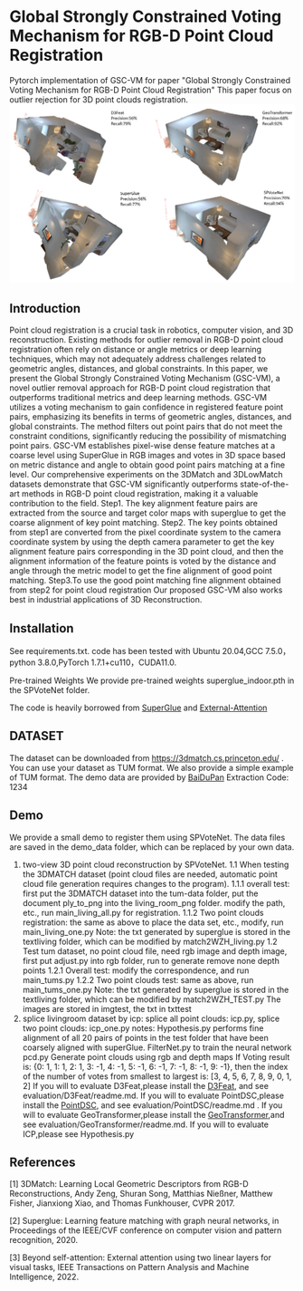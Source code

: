 # Global Strongly Constrained Voting Mechanism for RGB-D Point Cloud Registration
Pytorch implementation of GSC-VM for paper "Global Strongly Constrained Voting Mechanism for RGB-D Point Cloud Registration"
This paper focus on outlier rejection for 3D point clouds registration. 
![fig1](figures/Fig1.png)
## Introduction
Point cloud registration is a crucial task in robotics, computer vision, and 3D reconstruction. Existing methods for outlier removal in RGB-D point cloud registration often rely on distance or angle metrics or deep learning techniques, which may not adequately address challenges related to geometric angles, distances, and global constraints. In this paper, we present the Global Strongly Constrained Voting Mechanism (GSC-VM), a novel outlier removal approach for RGB-D point cloud registration that outperforms traditional metrics and deep learning methods. GSC-VM utilizes a voting mechanism to gain confidence in registered feature point pairs, emphasizing its benefits in terms of geometric angles, distances, and global constraints. The method filters out point pairs that do not meet the constraint conditions, significantly reducing the possibility of mismatching point pairs. GSC-VM establishes pixel-wise dense feature matches at a coarse level using SuperGlue in RGB images and votes in 3D space based on metric distance and angle to obtain good point pairs matching at a fine level. Our comprehensive experiments on the 3DMatch and 3DLowMatch datasets demonstrate that GSC-VM significantly outperforms state-of-the-art methods in RGB-D point cloud registration, making it a valuable contribution to the field. 
Step1. The key alignment feature pairs are extracted from the source and target color maps with superglue to get the coarse alignment of key point matching.
Step2. The key points obtained from step1 are converted from the pixel coordinate system to the camera coordinate system by using the depth camera parameter to get the key alignment feature pairs corresponding in the 3D point cloud, and then the alignment information of the feature points is voted by the distance and angle through the metric model to get the fine alignment of good point matching.
Step3.To use the good point matching fine alignment obtained from step2 for point cloud registration
Our proposed GSC-VM also works best in industrial applications of 3D Reconstruction.

## Installation
See requirements.txt. 
code has been tested with Ubuntu 20.04,GCC 7.5.0，python 3.8.0,PyTorch 1.7.1+cu110，CUDA11.0.

Pre-trained Weights
We provide pre-trained weights superglue_indoor.pth in the SPVoteNet folder.

The code is heavily borrowed from [SuperGlue](https://github.com/magicleap/SuperGluePretrainedNetwork) and [External-Attention](https://github.com/xmu-xiaoma666/External-Attention-pytorch)

## DATASET
The dataset can be downloaded from https://3dmatch.cs.princeton.edu/ .
You can use your dataset as TUM format. We also provide a simple example of TUM format.
The demo data are provided by [BaiDuPan](https://pan.baidu.com/s/1M97myAn5iYDa1V49FJU2xA)  Extraction Code: 1234

## Demo
We provide a small demo to register them using SPVoteNet. The data files are saved in the demo_data folder, which can be replaced by your own data. 
1. two-view 3D point cloud reconstruction by SPVoteNet.
    1.1 When testing the 3DMATCH dataset (point cloud files are needed, automatic point cloud file generation requires changes to the program).
        1.1.1 overall test: first put the 3DMATCH dataset into the tum-data folder, put the document ply_to_png into the living_room_png folder.
            modify the path, etc., run main_living_all.py for registration.
        1.1.2 Two point clouds registration: the same as above to place the data set, etc., modify, run main_living_one.py
    Note: the txt generated by superglue is stored in the textliving folder, which can be modified by match2WZH_living.py
    1.2 Test tum dataset, no point cloud file, need rgb image and depth image, first put adjust.py into rgb folder, run to generate remove none depth points
        1.2.1 Overall test: modify the correspondence, and run main_tums.py
        1.2.2 Two point clouds test: same as above, run main_tums_one.py
        Note: the txt generated by superglue is stored in the textliving folder, which can be modified by match2WZH_TEST.py
        The images are stored in imgtest, the txt in txttest
2. splice livingroom dataset by icp: splice all point clouds: icp.py, splice two point clouds: icp_one.py
notes:
Hypothesis.py performs fine alignment of all 20 pairs of points in the test folder that have been coarsely aligned with superGlue.
FilterNet.py to train the neural network 
pcd.py Generate point clouds using rgb and depth maps
If Voting result is: {0: 1, 1: 1, 2: 1, 3: -1, 4: -1, 5: -1, 6: -1, 7: -1, 8: -1, 9: -1}, then the index of the number of votes from smallest to largest is: [3, 4, 5, 6, 7, 8, 9, 0, 1, 2]
If you will to evaluate D3Feat,please install the [D3Feat](https://github.com/XuyangBai/D3Feat), and see evaluation/D3Feat/readme.md.
If you will to evaluate PointDSC,please install the [PointDSC](https://github.com/XuyangBai/PointDSC), and see evaluation/PointDSC/readme.md .
If you will to evaluate GeoTransformer,please install the [GeoTransformer](https://github.com/qinzheng93/GeoTransformer),and see evaluation/GeoTransformer/readme.md.
If you will to evaluate ICP,please see Hypothesis.py
## References
<a name="refs"></a>
[1] 3DMatch: Learning Local Geometric Descriptors from RGB-D Reconstructions, Andy Zeng, Shuran Song, Matthias Nießner, Matthew Fisher, Jianxiong Xiao, and Thomas Funkhouser, CVPR 2017.

[2] Superglue: Learning feature matching with graph neural networks, in Proceedings of the IEEE/CVF conference on computer vision and pattern recognition, 2020.

[3] Beyond self-attention: External attention using two linear layers for visual tasks, IEEE Transactions on Pattern Analysis and Machine Intelligence, 2022.
